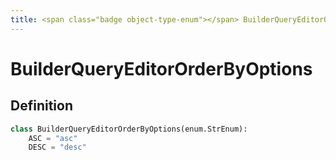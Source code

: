 ```yaml
---
title: <span class="badge object-type-enum"></span> BuilderQueryEditorOrderByOptions
---
```

# <span class="badge object-type-enum"></span> BuilderQueryEditorOrderByOptions

## Definition

```python
class BuilderQueryEditorOrderByOptions(enum.StrEnum):
    ASC = "asc"
    DESC = "desc"
```
